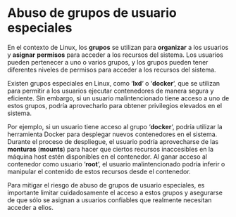 # Abuso de grupos de usuario especiales

En el contexto de Linux, los **grupos** se utilizan para **organizar** a los usuarios y **asignar** **permisos** para acceder a los recursos del sistema. Los usuarios pueden pertenecer a uno o varios grupos, y los grupos pueden tener diferentes niveles de permisos para acceder a los recursos del sistema.

Existen grupos especiales en Linux, como ‘**lxd**‘ o ‘**docker**‘, que se utilizan para permitir a los usuarios ejecutar contenedores de manera segura y eficiente. Sin embargo, si un usuario malintencionado tiene acceso a uno de estos grupos, podría aprovecharlo para obtener privilegios elevados en el sistema.

Por ejemplo, si un usuario tiene acceso al grupo ‘**docker**‘, podría utilizar la herramienta Docker para desplegar nuevos contenedores en el sistema. Durante el proceso de despliegue, el usuario podría aprovecharse de las **monturas** (**mounts**) para hacer que ciertos recursos inaccesibles en la máquina host estén disponibles en el contenedor. Al ganar acceso al contenedor como usuario ‘**root**‘, el usuario malintencionado podría inferir o manipular el contenido de estos recursos desde el contenedor.

Para mitigar el riesgo de abuso de grupos de usuario especiales, es importante limitar cuidadosamente el acceso a estos grupos y asegurarse de que sólo se asignan a usuarios confiables que realmente necesitan acceder a ellos.
